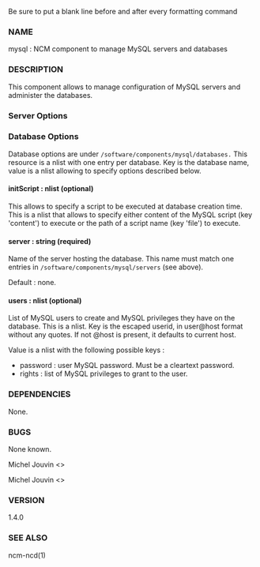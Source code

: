 Be sure to put a blank line before and after every formatting command

### NAME

mysql : NCM component to manage MySQL servers and databases

### DESCRIPTION

This component allows to manage configuration of MySQL servers and administer the databases.

### Server Options

### Database Options

Database options are under `/software/components/mysql/databases.` This resource is a nlist with one entry per database. Key is the
database name, value is a nlist allowing to specify options described below.

#### initScript : nlist (optional) 

This allows to specify a script to be executed at database creation time. This is a nlist that allows to specify either content
of the MySQL script (key 'content') to execute or the path of a script name (key 'file') to execute. 

#### server : string (required)

Name of the server hosting the database. This name must match one entries in `/software/components/mysql/servers` (see above).

Default : none.

#### users : nlist (optional)

List of MySQL users to create and MySQL privileges they have on the database. This is a nlist. Key is the escaped userid, in
user@host format without any quotes. If not @host is present, it defaults to current host.

Value is a nlist with the following possible keys :

- password : user MySQL password. Must be a cleartext password.
- rights : list of MySQL privileges to grant to the user.

### DEPENDENCIES

None.

### BUGS

None known.

Michel Jouvin <>

Michel Jouvin <>

### VERSION

1.4.0

### SEE ALSO

ncm-ncd(1)

